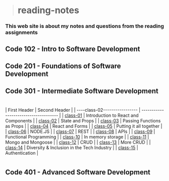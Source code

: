 ># reading-notes

### This web site is about my notes and questions from the reading assignments 

## Code 102 - Intro to Software Development
## Code 201 - Foundations of Software Development
## Code 301 - Intermediate Software Development
#

| First Header                  | Second Header                              |
| ----class-02----------------- | -------------------------------------      |
| [class-01](./class-01.md)     | Introduction to React and Components       |
| [class-02](./class-02.md)     | State and Props                            |
| [class-03](./class-03.md)     | Passing Functions as Props                 |
| [class-04](./class-04.md)     | React and Forms                            |
| [class-05](./class-05.md)     | Putting it all together                    |
| [class-06](./class-06.md)     | NODE.JS                                    |
| [class-07](./class-07.md)     | REST                                       |
| [class-08](./class-08.md)     | APIs                                       |
| [class-09](./class-09.md)     | Functional Programming                     |
| [class-10](./class-10.md)     | In memory storage                          |
| [class-11](./class-11.md)     | Mongo and Mongoose                         |
| [class-12](./class-12.md)     | CRUD                                       |
| [class-13](./class-13.md)     | More CRUD                                  |
| [class-14](./class-14.md)     | Diversity & Inclusion in the Tech Industry |
| [class-15](./class-15.md)     | Authentication                             |

#
## Code 401 - Advanced Software Development